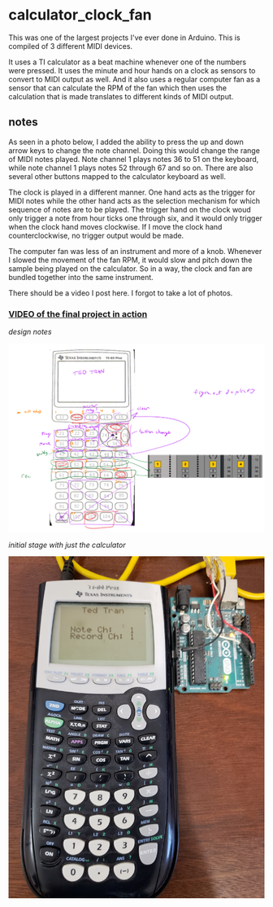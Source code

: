 # calculator_clock_fan
This was one of the largest projects I've ever done in Arduino. This is compiled of 3 different MIDI devices.

It uses a TI calculator as a beat machine whenever one of the numbers were pressed.
It uses the minute and hour hands on a clock as sensors to convert to MIDI output as well. 
And it also uses a regular computer fan as a sensor that can calculate the RPM of the fan which then uses the calculation that is made translates to different kinds of MIDI output.

## notes
As seen in a photo below, I added the ability to press the up and down arrow keys to change the note channel. Doing this would change the range of MIDI notes played. Note channel 1 plays notes 36 to 51 on the keyboard, while note channel 1 plays notes 52 through 67 and so on.
There are also several other buttons mapped to the calculator keyboard as well.

The clock is played in a different manner. One hand acts as the trigger for MIDI notes while the other hand acts as the selection mechanism for which sequence of notes are to be played. The trigger hand on the clock woud only trigger a note from hour ticks one through six, and it would only trigger when the clock hand moves clockwise. If I move the clock hand counterclockwise, no trigger output would be made. 

The computer fan was less of an instrument and more of a knob. Whenever I slowed the movement of the fan RPM, it would slow and pitch down the sample being played on the calculator. So in a way, the clock and fan are bundled together into the same instrument. 

There should be a video I post here. I forgot to take a lot of photos.

### **[VIDEO of the final project in action](https://drive.google.com/file/d/16bdbqqDCwxRX-Vt-3ip4HXEvBS_aFvhs/view?usp=sharing)**

*design notes*

<img src = "images/image1.png" width = "600">

*initial stage with just the calculator*

<img src = "images/image3.jpg" width = "600">
